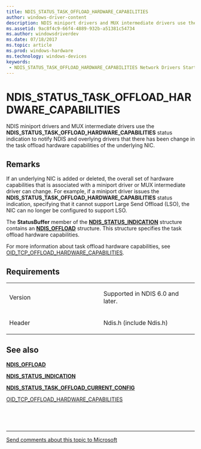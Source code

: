```yaml
---
title: NDIS_STATUS_TASK_OFFLOAD_HARDWARE_CAPABILITIES
author: windows-driver-content
description: NDIS miniport drivers and MUX intermediate drivers use the NDIS_STATUS_TASK_OFFLOAD_HARDWARE_CAPABILITIES status indication to notify NDIS and overlying drivers that there has been change in the task offload hardware capabilities of the underlying NIC.
ms.assetid: 9ac8f4c9-66f4-4889-932b-a51381c54734
ms.author: windowsdriverdev 
ms.date: 07/18/2017 
ms.topic: article 
ms.prod: windows-hardware 
ms.technology: windows-devices 
keywords:
 - NDIS_STATUS_TASK_OFFLOAD_HARDWARE_CAPABILITIES Network Drivers Starting with Windows Vista
---
```


# NDIS\_STATUS\_TASK\_OFFLOAD\_HARDWARE\_CAPABILITIES


NDIS miniport drivers and MUX intermediate drivers use the **NDIS\_STATUS\_TASK\_OFFLOAD\_HARDWARE\_CAPABILITIES** status indication to notify NDIS and overlying drivers that there has been change in the task offload hardware capabilities of the underlying NIC.

Remarks
-------

If an underlying NIC is added or deleted, the overall set of hardware capabilities that is associated with a miniport driver or MUX intermediate driver can change. For example, if a miniport driver issues the **NDIS\_STATUS\_TASK\_OFFLOAD\_HARDWARE\_CAPABILITIES** status indication, specifying that it cannot support Large Send Offload (LSO), the NIC can no longer be configured to support LSO.

The **StatusBuffer** member of the [**NDIS\_STATUS\_INDICATION**](https://msdn.microsoft.com/library/windows/hardware/ff567373) structure contains an [**NDIS\_OFFLOAD**](https://msdn.microsoft.com/library/windows/hardware/ff566599) structure. This structure specifies the task offload hardware capabilities.

For more information about task offload hardware capabilities, see [OID\_TCP\_OFFLOAD\_HARDWARE\_CAPABILITIES](https://msdn.microsoft.com/library/windows/hardware/ff569806).

Requirements
------------

<table>
<colgroup>
<col width="50%" />
<col width="50%" />
</colgroup>
<tbody>
<tr class="odd">
<td><p>Version</p></td>
<td><p>Supported in NDIS 6.0 and later.</p></td>
</tr>
<tr class="even">
<td><p>Header</p></td>
<td>Ndis.h (include Ndis.h)</td>
</tr>
</tbody>
</table>

## See also


[**NDIS\_OFFLOAD**](https://msdn.microsoft.com/library/windows/hardware/ff566599)

[**NDIS\_STATUS\_INDICATION**](https://msdn.microsoft.com/library/windows/hardware/ff567373)

[**NDIS\_STATUS\_TASK\_OFFLOAD\_CURRENT\_CONFIG**](ndis-status-task-offload-current-config.md)

[OID\_TCP\_OFFLOAD\_HARDWARE\_CAPABILITIES](https://msdn.microsoft.com/library/windows/hardware/ff569806)

 

 


--------------------
[Send comments about this topic to Microsoft](mailto:wsddocfb@microsoft.com?subject=Documentation%20feedback%20%5Bnetvista\netvista%5D:%20NDIS_STATUS_TASK_OFFLOAD_HARDWARE_CAPABILITIES%20%20RELEASE:%20%287/5/2017%29&body=%0A%0APRIVACY%20STATEMENT%0A%0AWe%20use%20your%20feedback%20to%20improve%20the%20documentation.%20We%20don't%20use%20your%20email%20address%20for%20any%20other%20purpose,%20and%20we'll%20remove%20your%20email%20address%20from%20our%20system%20after%20the%20issue%20that%20you're%20reporting%20is%20fixed.%20While%20we're%20working%20to%20fix%20this%20issue,%20we%20might%20send%20you%20an%20email%20message%20to%20ask%20for%20more%20info.%20Later,%20we%20might%20also%20send%20you%20an%20email%20message%20to%20let%20you%20know%20that%20we've%20addressed%20your%20feedback.%0A%0AFor%20more%20info%20about%20Microsoft's%20privacy%20policy,%20see%20http://privacy.microsoft.com/default.aspx. "Send comments about this topic to Microsoft")


